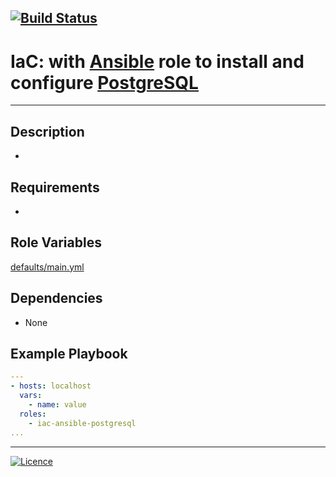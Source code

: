 [![Build Status](https://travis-ci.org/wluisaraujo/iac-ansible-sgdb-postgresql.svg?branch=master)](https://travis-ci.org/wluisaraujo/iac-ansible-sgdb-postgresql)
---
# IaC: with [Ansible](https://www.ansible) role to install and configure [PostgreSQL](https://www.postgresql.org/)
------------

Description
------------

 *

Requirements
------------

 *

Role Variables
--------------

[defaults/main.yml](defaults/main.yml)

Dependencies
------------

* None

Example Playbook
----------------
```yaml
---
- hosts: localhost
  vars:
    - name: value
  roles:
    - iac-ansible-postgresql
...    
```

----------------
[![Licence](https://img.shields.io/badge/License-GPL%20v3-red.svg)](https://www.gnu.org/licenses/gpl-3.0.pt-br.html)
